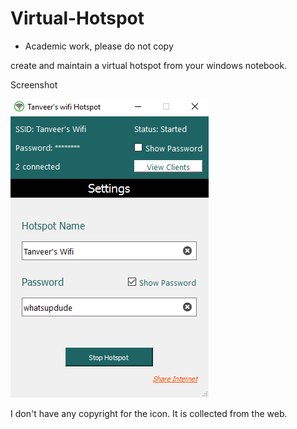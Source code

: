 # Virtual-Hotspot
  - Academic work, please do not copy


create and maintain a virtual hotspot from your windows notebook.


Screenshot

![Alt text](https://github.com/A-tanveer/Virtual-Hotspot/blob/master/img/Capture.PNG?raw=true "Screenshot")


I don't have any copyright for the icon. It is collected from the web.
